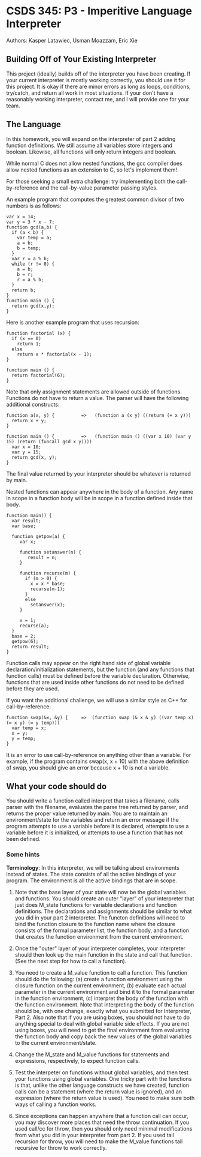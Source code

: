 # CSDS 345: P3 - Imperitive Language Interpreter

Authors: Kasper Latawiec, Usman Moazzam, Eric Xie

## Building Off of Your Existing Interpreter

This project (ideally) builds off of the interpreter you have been creating.  If your current interpreter is mostly working correctly, you should use it for this project.  It is okay if there are minor errors as long as loops, conditions, try/catch, and return all work in most situations.  If your don't have a reasonably working interpreter, contact me, and I will provide one for your team.

## The Language

In this homework, you will expand on the interpreter of part 2 adding function definitions. We still assume all variables store integers and boolean. Likewise, all functions will only return integers and boolean.

While normal C does not allow nested functions, the gcc compiler does allow nested functions as an extension to C, so let's implement them!

For those seeking a small extra challenge: try implementing both the call-by-reference and the call-by-value parameter passing styles.

An example program that computes the greatest common divisor of two numbers is as follows:

```
var x = 14;
var y = 3 * x - 7;
function gcd(a,b) {
  if (a < b) {
    var temp = a;
    a = b;
    b = temp;
  }
  var r = a % b;
  while (r != 0) {
    a = b;
    b = r;
    r = a % b;
  }
  return b;
}
function main () {
  return gcd(x,y);
}
```

Here is another example program that uses recursion:

```
function factorial (x) {
  if (x == 0)
    return 1;
  else
    return x * factorial(x - 1);
}

function main () {
  return factorial(6);
}
```

Note that only assignment statements are allowed outside of functions. Functions do not have to return a value. The parser will have the following additional constructs:

```
function a(x, y) {          =>   (function a (x y) ((return (+ x y)))
  return x + y;
}

function main () {          =>   (function main () ((var x 10) (var y 15) (return (funcall gcd x y))))
  var x = 10;
  var y = 15;
  return gcd(x, y);
}
```

The final value returned by your interpreter should be whatever is returned by main.

Nested functions can appear anywhere in the body of a function. Any name in scope in a function body will be in scope in a function defined inside that body.

```
function main() {
  var result;
  var base;

  function getpow(a) {
     var x;

     function setanswer(n) {
        result = n;
     }

     function recurse(m) {
       if (m > 0) {
         x = x * base;
         recurse(m-1);
       }
       else
         setanswer(x);
     }

     x = 1;
     recurse(a);
  }
  base = 2;
  getpow(6);
  return result;
}
```

Function calls may appear on the right hand side of global variable declaration/initialization statements, but the function (and any functions that function calls) must be defined before the variable declaration. Otherwise, functions that are used inside other functions do not need to be defined before they are used.

If you want the additional challenge, we will use a similar style as C++ for call-by-reference:

```
function swap(&x, &y) {     =>  (function swap (& x & y) ((var temp x) (= x y) (= y temp)))
  var temp = x;
  x = y;
  y = temp;
}
```

It is an error to use call-by-reference on anything other than a variable. For example, if the program contains swap(x, x + 10) with the above definition of swap, you should give an error because x + 10 is not a variable.

## What your code should do

You should write a function called interpret that takes a filename, calls parser with the filename, evaluates the parse tree returned by parser, and returns the proper value returned by main. You are to maintain an environment/state for the variables and return an error message if the program attempts to use a variable before it is declared, attempts to use a variable before it is initialized, or attempts to use a function that has not been defined.

### Some hints

**Terminology**: In this interpreter, we will be talking about environments instead of states. The state consists of all the active bindings of your program. The environment is all the active bindings that are in scope.

1. Note that the base layer of your state will now be the global variables and functions. You should create an outer "layer" of your interpreter that just does M_state functions for variable declarations and function definitions. The declarations and assignments should be similar to what you did in your part 2 interpreter. The functon definitions will need to bind the function closure to the function name where the closure consists of the formal parameter list, the function body, and a function that creates the function environment from the current environment.

2. Once the "outer" layer of your interpreter completes, your interpreter should then look up the main function in the state and call that function. (See the next step for how to call a function).

3. You need to create a M_value function to call a function. This function should do the following: (a) create a function environment using the closure function on the current environment, (b) evaluate each actual parameter in the current environment and bind it to the formal parameter in the function environment, (c) interpret the body of the function with the function environment. Note that interpreting the body of the function should be, with one change, exactly what you submitted for Interpreter, Part 2. Also note that if you are using boxes, you should not have to do anything special to deal with global variable side effects. If you are not using boxes, you will need to get the final environment from evaluating the function body and copy back the new values of the global variables to the current environment/state.

4. Change the M_state and M_value functions for statements and expressions, respectively, to expect function calls.

5. Test the interpeter on functions without global variables, and then test your functions using global variables. One tricky part with the functions is that, unlike the other language constructs we have created, function calls can be a statement (where the return value is ignored), and an expression (where the return value is used). You need to make sure both ways of calling a function works.

6. Since exceptions can happen anywhere that a function call can occur, you may discover more places that need the throw continuation. If you used call/cc for throw, then you should only need minimal modifications from what you did in your interpreter from part 2. If you used tail recursion for throw, you will need to make the M_value functions tail recursive for throw to work correctly.
